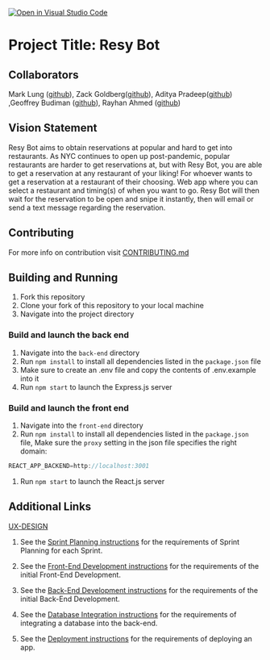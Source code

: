 [![Open in Visual Studio Code](https://classroom.github.com/assets/open-in-vscode-c66648af7eb3fe8bc4f294546bfd86ef473780cde1dea487d3c4ff354943c9ae.svg)](https://classroom.github.com/online_ide?assignment_repo_id=8760730&assignment_repo_type=AssignmentRepo)
# Project Title: Resy Bot
## Collaborators
Mark Lung ([github](https://github.com/ml6754)), Zack Goldberg([github](https://github.com/zrg228)), Aditya Pradeep([github](https://github.com/adityapradeep12)) ,Geoffrey Budiman ([github](https://github.com/geoffreybudiman91)), Rayhan Ahmed ([github](https://github.com/rfahmed))
## Vision Statement
Resy Bot aims to obtain reservations at popular and hard to get into restaurants. As NYC continues to open up post-pandemic, popular restaurants are harder to get reservations at, but with Resy Bot, you are able to get a reservation at any restaurant of your liking! For whoever wants to get a reservation at a restaurant of their choosing. Web app where you can select a restaurant and timing(s) of when you want to go. Resy Bot will then wait for the reservation to be open and snipe it instantly, then will email or send a text message regarding the reservation. 
## Contributing
For more info on contribution visit [CONTRIBUTING.md](./CONTRIBUTING.md)

## Building and Running
1. Fork this repository 
1. Clone your fork of this repository to your local machine
1. Navigate into the project directory

### Build and launch the back end
1. Navigate into the `back-end` directory
1. Run `npm install` to install all dependencies listed in the `package.json` file
1. Make sure to create an .env file and copy the contents of .env.example into it
1. Run `npm start` to launch the Express.js server
### Build and launch the front end
1. Navigate into the `front-end` directory
1. Run `npm install` to install all dependencies listed in the `package.json` file, Make sure the `proxy` setting in the json file specifies the right domain: 
```javascript
REACT_APP_BACKEND=http://localhost:3001
```
1. Run `npm start` to launch the React.js server


## Additional Links
[UX-DESIGN](./UX-DESIGN.md)

1. See the [Sprint Planning instructions](instructions-0d-sprint-planning.md) for the requirements of Sprint Planning for each Sprint.

1. See the [Front-End Development instructions](./instructions-1-front-end.md) for the requirements of the initial Front-End Development.

1. See the [Back-End Development instructions](./instructions-2-back-end.md) for the requirements of the initial Back-End Development.

1. See the [Database Integration instructions](./instructions-3-database.md) for the requirements of integrating a database into the back-end.

1. See the [Deployment instructions](./instructions-4-deployment.md) for the requirements of deploying an app.
